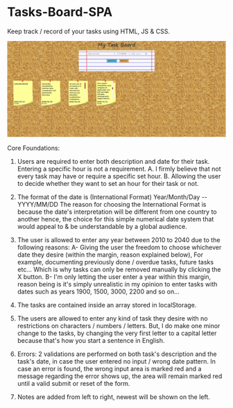 # Tasks-Board-SPA

Keep track / record of your tasks using HTML, JS & CSS.

![mainPage](./mainPage.PNG)

Core Foundations:

1. Users are required to enter both description and date for their task. 
   Entering a specific hour is not a requirement.
   A. I firmly believe that not every task may have or require a specific set hour.
   B. Allowing the user to decide whether they want to set an hour for their task or not.

2. The format of the date is (International Format) Year/Month/Day -- YYYY/MM/DD 
   The reason for choosing the International Format is because the date's interpretation will be different
   from one country to another hence, the choice for this simple numerical date system that would appeal to & be understandable
   by a global audience.

3. The user is allowed to enter any year between 2010 to 2040 due to the following reasons:
   A- Giving the user the freedom to choose whichever date they desire (within the margin, reason explained below),	
      For example, documenting previously done / overdue tasks, future tasks etc...
      Which is why tasks can only be removed manually by clicking the X button.
   B- I'm only letting the user enter a year within this margin, reason being is it's simply unrealistic in my opinion 
      to enter tasks with dates such as years 1900, 1500, 3000, 2200 and so on...

4. The tasks are contained inside an array stored in localStorage.

5. The users are allowed to enter any kind of task they desire with no restrictions on characters / numbers / letters.
   But, I do make one minor change to the tasks, by changing the very first letter to a capital letter because that's
   how you start a sentence in English.
   
6. Errors: 2 validations are performed on both task's description and the task's date, in case the user entered
   no input / wrong date pattern. In case an error is found, the wrong input area is marked red and a message regarding
   the error shows up, the area will remain marked red until a valid submit or reset of the form.

7. Notes are added from left to right, newest will be shown on the left.

